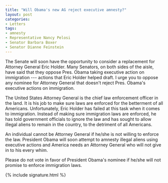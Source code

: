```yaml
---
title: "Will Obama's new AG reject executive amnesty?"
layout: post
categories:
- Letters
tags:
- amnesty
- Representative Nancy Pelosi
- Senator Barbara Boxer
- Senator Dianne Feinstein
---
```


The Senate will soon have the opportunity to consider a replacement for Attorney General Eric Holder. Many Senators, on both sides of the aisle, have said that they oppose Pres. Obama taking executive action on immigration --- actions that Eric Holder helped draft. I urge you to oppose any nominee for Attorney General that doesn't reject Pres. Obama's executive actions on immigration.

The United States Attorney General is the chief law enforcement officer in the land. It is his job to make sure laws are enforced for the betterment of all Americans. Unfortunately, Eric Holder has failed at this task when it comes to immigration. Instead of making sure immigration laws are enforced, he has told government officials to ignore the law and has sought to allow illegal aliens to remain in the country, to the detriment of all Americans.

An individual cannot be Attorney General if he/she is not willing to enforce the law. President Obama will soon attempt to amnesty illegal aliens using executive actions and America needs an Attorney General who will not give in to his every whim.

Please do not vote in favor of President Obama's nominee if he/she will not promise to enforce immigration laws.

{% include signature.html %}
